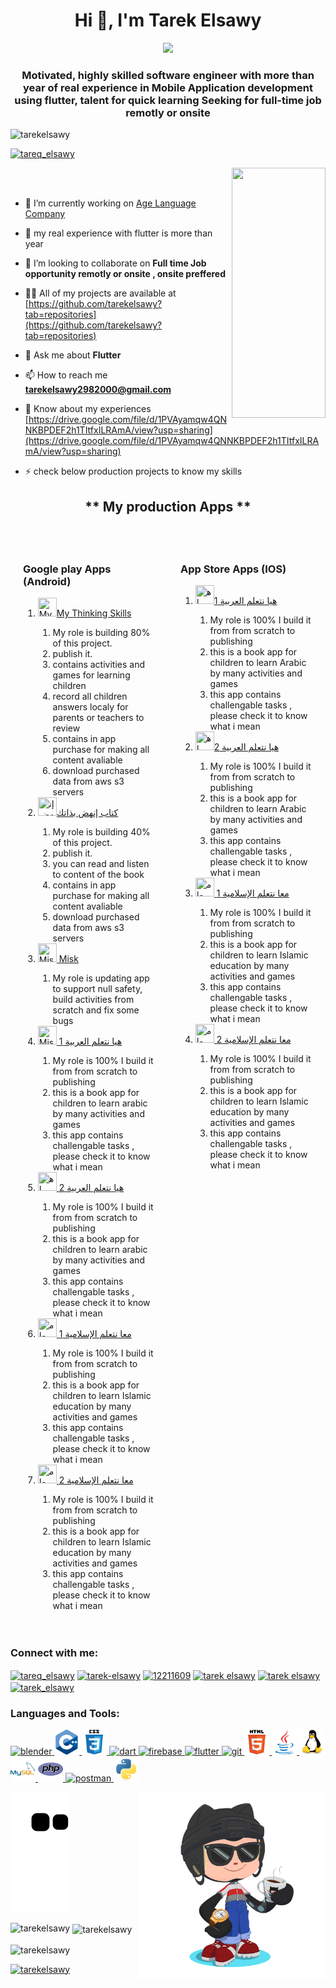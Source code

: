 <h1 align="center">Hi 👋, I'm Tarek Elsawy</h1>
<p align="center"> <img src="https://readme-typing-svg.herokuapp.com?lines=Welcome,+Let's+follow+each+other+💖" /> </p>

<h3 align="center">Motivated, highly skilled software engineer with more than  year of real experience in Mobile Application development using flutter, talent for quick learning Seeking for full-time job remotly or onsite</h3>


<p align="left"> <img src="https://komarev.com/ghpvc/?username=tarekelsawy&label=Profile%20views&color=0e75b6&style=flat" alt="tarekelsawy" /> </p>

<p align="left"> <a href="https://twitter.com/tareq_elsawy" target="blank"><img src="https://img.shields.io/twitter/follow/tareq_elsawy?logo=twitter&style=for-the-badge" alt="tareq_elsawy" /></a> </p>


<img align="right" src="https://user-images.githubusercontent.com/63050133/156676671-d5b2e362-97d4-4404-9447-dd71ddfea82f.gif" height=400px width = 150px/>
<br>
<br>

- 🔭 I’m currently working on [Age Language Company](https://alcegypt.net/)

- 🌱 my real experience with flutter is more than year

- 👯 I’m looking to collaborate on **Full time Job opportunity remotly or onsite , onsite preffered**

- 👨‍💻 All of my projects are available at [https://github.com/tarekelsawy?tab=repositories](https://github.com/tarekelsawy?tab=repositories)

- 💬 Ask me about **Flutter**

- 📫 How to reach me **tarekelsawy2982000@gmail.com**

- 📄 Know about my experiences [https://drive.google.com/file/d/1PVAyamqw4QNNKBPDEF2h1TItfxILRAmA/view?usp=sharing](https://drive.google.com/file/d/1PVAyamqw4QNNKBPDEF2h1TItfxILRAmA/view?usp=sharing)

- ⚡ check below production projects to know my skills
<h2 align="center">** My production Apps **</h2>
<br>
<div style="display: flex; width: 100%;">
  <div style="flex: 1; width: 60%; padding: 20px; box-sizing: border-box;">
    <h3>Google play Apps (Android)</h3>
    <ol>
      <li>  <a href="https://play.google.com/store/apps/details?id=com.alcegypt.maryam"><img title="My Thinking Skills"  src="https://play-lh.googleusercontent.com/qEsy3oS7KOWD-3WRnFjdMFW7xY0FcgazHPxiqYZunlY-WZIXphh4lj2NgtJR39IWLDyN=w240-h480-rw" width = 30px height = 30px/>My Thinking Skills</a> </li>
      <ol>
        <li>My role is building 80% of this project.</li>
        <li>publish it.</li>
        <li>contains activities and games for learning children </li>
        <li>record all children answers localy for parents or teachers to review </li>
        <li>contains in app purchase for making all content avaliable </li>
        <li>download purchased data from aws s3 servers </li>
      </ol>
      <li>  <a href="https://play.google.com/store/apps/details?id=com.alcegypt.getup"><img title="إنهض بذاتك"  src="https://play-lh.googleusercontent.com/zDqQo89LdTE9_5XIW2BRGr1son9LJvdzfrVWIHvWI_AKpuVkeNbszuYqFLnqhdEsx_E=w240-h480-rw" width = 30px height = 30px/>كتاب إنهض بذاتك </a> </li>
      <ol>
        <li>My role is building 40% of this project.</li>
        <li>publish it.</li>
        <li>you can read and listen to content of the book</li>
        <li>contains in app purchase for making all content avaliable </li>
        <li>download purchased data from aws s3 servers </li>
      </ol>
      <li>  <a href="https://play.google.com/store/apps/details?id=com.miskarabic.MiSK1"><img title="Misk"  src="https://play-lh.googleusercontent.com/ffR-5dxLHfI5ryzVLJltOSv21HjeEHPAdCokHNgVHM0_S1Xp5G55UkBDgDx2jej_VA=w240-h480-rw" width = 30px height = 30px/> Misk </a> </li>
      <ol>
        <li>My role is updating app to support null safety, build activities from scratch and fix some bugs </li>
      </ol>
      <li>  <a href="https://play.google.com/store/apps/details?id=com.alc.bright_stars"><img title="Misk"  src="https://play-lh.googleusercontent.com/8W0o13GMVkMmB6Xa3JFA7R-w-BgzdQRkv58UuKAV3uMQtqNX3Uh8V33YGUZu8qAmgCY=w240-h480-rw" width = 30px height = 30px/> هيا نتعلم العربية 1 </a> </li>
      <ol>
        <li>My role is 100% I build it from from scratch to publishing</li>
        <li>this is a book app for children to learn arabic by many activities and games</li>
        <li>this app contains challengable tasks , please check it to know what i mean </li>
      </ol>
      <li>  <a href="https://play.google.com/store/apps/details?id=com.alc.bright_stars2"><img title="هيا نتعلم العربية 2"  src="https://play-lh.googleusercontent.com/KRH50ir_BpaMTNiwtjDMI2ftkepi-VS0PedJDpYKb_Y7Xcw-_93HCFV0PxnRvOcwI3o=w240-h480-rw" width = 30px height = 30px/> هيا نتعلم العربية 2 </a> </li>
      <ol>
        <li>My role is 100% I build it from from scratch to publishing</li>
        <li>this is a book app for children to learn arabic by many activities and games</li>
        <li>this app contains challengable tasks , please check it to know what i mean </li>
      </ol>
      <li>  <a href="https://play.google.com/store/apps/details?id=com.alcegypt.bs_islamic_1"><img title="معا نتعلم الإسلامية 1"  src="https://play-lh.googleusercontent.com/1fYSCyA9seuAWWQTM-nVNEgWAKHPQx_9dDQHA90f07rK4lZPb-OQtJraIjxQS69a0NA=w240-h480-rw" width = 30px height = 30px/> معا نتعلم الإسلامية 1 </a> </li>
      <ol>
        <li>My role is 100% I build it from from scratch to publishing</li>
        <li>this is a book app for children to learn Islamic education by many activities and games</li>
        <li>this app contains challengable tasks , please check it to know what i mean </li>
      </ol>
      <li>  <a href="https://play.google.com/store/apps/details?id=com.alcegypt.bs_islamic_2"><img title="معا نتعلم الإسلامية 2"  src="https://play-lh.googleusercontent.com/L5ndett7RkshidJHMzbF92AkAeJ9-GWNIg9mVrXvcpHWyb3BhtMXTEfPNPLllfiEdQWC=w240-h480-rw" width = 30px height = 30px/> معا نتعلم الإسلامية 2 </a> </li>
      <ol>
        <li>My role is 100% I build it from from scratch to publishing</li>
        <li>this is a book app for children to learn Islamic education by many activities and games</li>
        <li>this app contains challengable tasks , please check it to know what i mean </li>
      </ol>
    </ol>
  </div>
  <div style="flex: 1; width: 60%; padding: 20px; box-sizing: border-box; ">
    <h3>App Store Apps (IOS)</h3>
    <ol>
      <li align="left">  <a href="https://apps.apple.com/us/app/%D9%87%D9%8A%D8%A7-%D9%86%D8%AA%D8%B9%D9%84%D9%85-%D8%A7%D9%84%D8%B9%D8%B1%D8%A8%D9%8A%D8%A9-%D9%A1/id6476523609?platform=iphone"><img title="هيا نتعلم العربية 1"  src="https://is1-ssl.mzstatic.com/image/thumb/Purple116/v4/db/05/5f/db055fca-ac3f-5f2b-81db-444a1f8c292e/AppIcon-0-0-1x_U007emarketing-0-0-0-10-0-0-sRGB-0-0-0-GLES2_U002c0-512MB-85-220-0-0.png/230x0w.webp" width = 30px height = 30px/>هيا نتعلم العربية 1</a> </li>
      <ol>
        <li>My role is 100% I build it from from scratch to publishing</li>
        <li>this is a book app for children to learn Arabic by many activities and games</li>
        <li>this app contains challengable tasks , please check it to know what i mean </li>
      </ol>
      <li>  <a href="https://apps.apple.com/us/app/%D9%87%D9%8A%D8%A7-%D9%86%D8%AA%D8%B9%D9%84%D9%85-%D8%A7%D9%84%D8%B9%D8%B1%D8%A8%D9%8A%D8%A9-%D9%A2/id6476694273?platform=iphone"><img title="هيا نتعلم العربية 2"  src="https://is1-ssl.mzstatic.com/image/thumb/Purple122/v4/ed/ea/71/edea710d-497c-64ec-53a3-f0a00bc867e2/AppIcon-0-0-1x_U007emarketing-0-0-0-10-0-0-sRGB-0-0-0-GLES2_U002c0-512MB-85-220-0-0.png/230x0w.webp" width = 30px height = 30px/>هيا نتعلم العربية 2</a> </li>
      <ol>
        <li>My role is 100% I build it from from scratch to publishing</li>
        <li>this is a book app for children to learn Arabic by many activities and games</li>
        <li>this app contains challengable tasks , please check it to know what i mean </li>
      </ol>
      <li>  <a href="https://apps.apple.com/us/app/%D9%85%D8%B9%D8%A7-%D9%86%D8%AA%D8%B9%D8%B1%D9%81-%D8%A7%D9%84%D8%AA%D8%B1%D8%A8%D9%8A%D8%A9-%D8%A7%D9%84%D8%A7%D8%B3%D9%84%D8%A7%D9%85%D9%8A%D8%A9-1/id6478166857?platform=iphone"><img title="معا نتعلم الإسلامية 1"  src="https://is1-ssl.mzstatic.com/image/thumb/Purple112/v4/05/ab/7c/05ab7cba-e072-5af0-884f-6c610aac6b30/AppIcon-0-0-1x_U007emarketing-0-0-0-10-0-0-sRGB-0-0-0-GLES2_U002c0-512MB-85-220-0-0.png/230x0w.webp" width = 30px height = 30px/> معا نتعلم الإسلامية 1</a> </li>
      <ol>
        <li>My role is 100% I build it from from scratch to publishing</li>
        <li>this is a book app for children to learn Islamic education by many activities and games</li>
        <li>this app contains challengable tasks , please check it to know what i mean </li>
      </ol>
      <li>  <a href="https://apps.apple.com/us/app/%D9%85%D8%B9%D8%A7-%D9%86%D8%AA%D8%B9%D8%B1%D9%81-%D8%A7%D9%84%D8%AA%D8%B1%D8%A8%D9%8A%D8%A9-%D8%A7%D9%84%D8%A7%D8%B3%D9%84%D8%A7%D9%85%D9%8A%D8%A9-2/id6478220558?platform=iphone"><img title="معا نتعلم الإسلامية 2"  src="https://is1-ssl.mzstatic.com/image/thumb/Purple122/v4/d0/5a/a9/d05aa933-2aae-8dfd-ef57-f1b1ee2d8622/AppIcon-0-0-1x_U007emarketing-0-0-0-10-0-0-sRGB-0-0-0-GLES2_U002c0-512MB-85-220-0-0.png/230x0w.webp" width = 30px height = 30px/> معا نتعلم الإسلامية 2 </a> </li>
      <ol>
        <li>My role is 100% I build it from from scratch to publishing</li>
        <li>this is a book app for children to learn Islamic education by many activities and games</li>
        <li>this app contains challengable tasks , please check it to know what i mean </li>
      </ol>
    </ol>
  </div>
</div>



<h3 align="left">Connect with me:</h3>
<p align="left">
<a href="https://twitter.com/tareq_elsawy" target="blank"><img align="center" src="https://raw.githubusercontent.com/rahuldkjain/github-profile-readme-generator/master/src/images/icons/Social/twitter.svg" alt="tareq_elsawy" height="30" width="40" /></a>
<a href="https://linkedin.com/in/tarek-elsawy" target="blank"><img align="center" src="https://raw.githubusercontent.com/rahuldkjain/github-profile-readme-generator/master/src/images/icons/Social/linked-in-alt.svg" alt="tarek-elsawy" height="30" width="40" /></a>
<a href="https://stackoverflow.com/users/12211609" target="blank"><img align="center" src="https://raw.githubusercontent.com/rahuldkjain/github-profile-readme-generator/master/src/images/icons/Social/stack-overflow.svg" alt="12211609" height="30" width="40" /></a>
<a href="https://fb.com/tarek elsawy" target="blank"><img align="center" src="https://raw.githubusercontent.com/rahuldkjain/github-profile-readme-generator/master/src/images/icons/Social/facebook.svg" alt="tarek elsawy" height="30" width="40" /></a>
<a href="https://www.youtube.com/c/tarek elsawy" target="blank"><img align="center" src="https://raw.githubusercontent.com/rahuldkjain/github-profile-readme-generator/master/src/images/icons/Social/youtube.svg" alt="tarek elsawy" height="30" width="40" /></a>
<a href="https://www.leetcode.com/tarek_elsawy" target="blank"><img align="center" src="https://raw.githubusercontent.com/rahuldkjain/github-profile-readme-generator/master/src/images/icons/Social/leet-code.svg" alt="tarek_elsawy" height="30" width="40" /></a>
</p>

<h3 align="left">Languages and Tools:</h3>
<p align="left"> <a href="https://www.blender.org/" target="_blank" rel="noreferrer"> <img src="https://download.blender.org/branding/community/blender_community_badge_white.svg" alt="blender" width="40" height="40"/> </a> <a href="https://www.w3schools.com/cpp/" target="_blank" rel="noreferrer"> <img src="https://raw.githubusercontent.com/devicons/devicon/master/icons/cplusplus/cplusplus-original.svg" alt="cplusplus" width="40" height="40"/> </a> <a href="https://www.w3schools.com/css/" target="_blank" rel="noreferrer"> <img src="https://raw.githubusercontent.com/devicons/devicon/master/icons/css3/css3-original-wordmark.svg" alt="css3" width="40" height="40"/> </a> <a href="https://dart.dev" target="_blank" rel="noreferrer"> <img src="https://www.vectorlogo.zone/logos/dartlang/dartlang-icon.svg" alt="dart" width="40" height="40"/> </a> <a href="https://firebase.google.com/" target="_blank" rel="noreferrer"> <img src="https://www.vectorlogo.zone/logos/firebase/firebase-icon.svg" alt="firebase" width="40" height="40"/> </a> <a href="https://flutter.dev" target="_blank" rel="noreferrer"> <img src="https://www.vectorlogo.zone/logos/flutterio/flutterio-icon.svg" alt="flutter" width="40" height="40"/> </a> <a href="https://git-scm.com/" target="_blank" rel="noreferrer"> <img src="https://www.vectorlogo.zone/logos/git-scm/git-scm-icon.svg" alt="git" width="40" height="40"/> </a> <a href="https://www.w3.org/html/" target="_blank" rel="noreferrer"> <img src="https://raw.githubusercontent.com/devicons/devicon/master/icons/html5/html5-original-wordmark.svg" alt="html5" width="40" height="40"/> </a> <a href="https://www.java.com" target="_blank" rel="noreferrer"> <img src="https://raw.githubusercontent.com/devicons/devicon/master/icons/java/java-original.svg" alt="java" width="40" height="40"/> </a> <a href="https://www.linux.org/" target="_blank" rel="noreferrer"> <img src="https://raw.githubusercontent.com/devicons/devicon/master/icons/linux/linux-original.svg" alt="linux" width="40" height="40"/> </a> <a href="https://www.mysql.com/" target="_blank" rel="noreferrer"> <img src="https://raw.githubusercontent.com/devicons/devicon/master/icons/mysql/mysql-original-wordmark.svg" alt="mysql" width="40" height="40"/> </a> <a href="https://www.php.net" target="_blank" rel="noreferrer"> <img src="https://raw.githubusercontent.com/devicons/devicon/master/icons/php/php-original.svg" alt="php" width="40" height="40"/> </a> <a href="https://postman.com" target="_blank" rel="noreferrer"> <img src="https://www.vectorlogo.zone/logos/getpostman/getpostman-icon.svg" alt="postman" width="40" height="40"/> </a> <a href="https://www.python.org" target="_blank" rel="noreferrer"> <img src="https://raw.githubusercontent.com/devicons/devicon/master/icons/python/python-original.svg" alt="python" width="40" height="40"/> </a> </p>


<img src="https://github.com/Amira-Zahran/Amira-zahran/blob/output/github-contribution-grid-snake.svg" alt="Snake"/>
<img alt="Night Coding" src="https://raw.githubusercontent.com/AhmedFathyDev/AhmedFathyDev/main/GitHub.png" align="right" height="300"/>


<p><img align="left" src="https://github-readme-stats.vercel.app/api/top-langs?username=tarekelsawy&show_icons=true&locale=en&layout=compact" alt="tarekelsawy" /></p>

<p>&nbsp;<img align="center" src="https://github-readme-stats.vercel.app/api?username=tarekelsawy&show_icons=true&locale=en" alt="tarekelsawy" /></p>

<p><img align="center" src="https://github-readme-streak-stats.herokuapp.com/?user=tarekelsawy&" alt="tarekelsawy" /></p>
<p align="left"> <a href="https://github.com/ryo-ma/github-profile-trophy"><img src="https://github-profile-trophy.vercel.app/?username=tarekelsawy" alt="tarekelsawy" /></a> </p>
